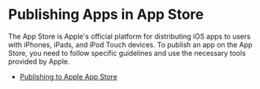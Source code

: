 # Publishing Apps in App Store

The App Store is Apple's official platform for distributing iOS apps to users with iPhones, iPads, and iPod Touch devices. To publish an app on the App Store, you need to follow specific guidelines and use the necessary tools provided by Apple.

- [Publishing to Apple App Store](https://reactnative.dev/docs/publishing-to-app-store)